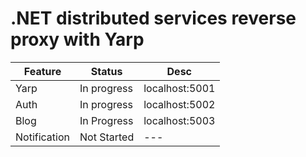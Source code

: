 # .NET distributed services reverse proxy with Yarp

| Feature         | Status           | Desc |
| --------------- | ---------------- | --- |
| Yarp            | In progress      | localhost:5001 |
| Auth            | In progress      | localhost:5002 |
| Blog            | In Progress      | localhost:5003 |
| Notification    | Not Started      | --- |
